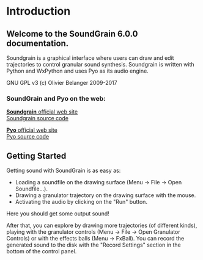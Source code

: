 Introduction
============

Welcome to the SoundGrain 6.0.0 documentation.
----------------------------------------------

Soundgrain is a graphical interface where users can draw and edit 
trajectories to control granular sound synthesis. Soundgrain is 
written with Python and WxPython and uses Pyo as its audio engine. 

GNU GPL v3 (c) Olivier Belanger 2009-2017

### SoundGrain and Pyo on the web: ###

[__Soundgrain__ official web site](http://ajaxsoundstudio.com/software/soundgrain)  
[Soundgrain source code](https://code.google.com/p/soundgrain)

[__Pyo__ official web site](http://ajaxsoundstudio.com/software/pyo)  
[Pyo source code](https://code.google.com/p/pyo)


Getting Started
---------------

Getting sound with SoundGrain is as easy as: 
    
- Loading a soundfile on the drawing surface (Menu -> File -> Open Soundfile...).  
- Drawing a granulator trajectory on the drawing surface with the mouse.  
- Activating the audio by clicking on the "Run" button.

Here you should get some output sound!

After that, you can explore by drawing more trajectories (of different kinds),
playing with the granulator controls (Menu -> File -> Open Granulator Controls) 
or with the effects balls (Menu -> FxBall). You can record the generated sound
to the disk with the "Record Settings" section in the bottom of the control
panel.


